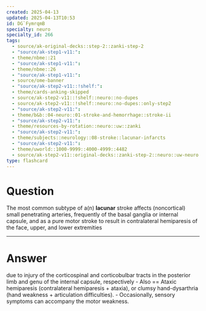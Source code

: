 ```yaml
---
created: 2025-04-13
updated: 2025-04-13T10:53
id: DG`FymrqmB
specialty: neuro
specialty_id: 266
tags:
  - source/ak-original-decks::step-2::zanki-step-2
  - "source/ak-step1-v11:": 
  - theme/nbme::21
  - "source/ak-step1-v11:": 
  - theme/nbme::26
  - "source/ak-step1-v11:": 
  - source/ome-banner
  - "source/ak-step2-v11::!shelf:": 
  - theme/cards-anking-skipped
  - source/ak-step2-v11::!shelf::neuro::no-dupes
  - source/ak-step2-v11::!shelf::neuro::no-dupes::only-step2
  - "source/ak-step2-v11:": 
  - theme/b&b::04-neuro::01-stroke-and-hemorrhage::stroke-ii
  - "source/ak-step2-v11:": 
  - theme/resources-by-rotation::neuro::uw::zanki
  - "source/ak-step2-v11:": 
  - theme/subjects::neurology::08-stroke::lacunar-infarcts
  - "source/ak-step2-v11:": 
  - theme/uworld::1000-9999::4000-4999::4482
  - source/ak-step2-v11::original-decks::zanki-step-2::neuro::uw-neuro
type: flashcard
---
```


# Question
The most common subtype of a(n) **lacunar** stroke affects (noncortical) small penetrating arteries, frequently of the basal ganglia or internal capsule, and as a pure motor stroke to result in contralateral hemiparesis of the face, upper, and lower extremities

---

# Answer
due to injury of the corticospinal and corticobulbar tracts in the posterior limb and genu of the internal capsule, respectively  - Also == Ataxic hemiparesis (contralateral hemiparesis + ataxia), or clumsy hand-dysarthria (hand weakness + articulation difficulties).  - Occasionally, sensory symptoms can accompany the motor weakness.